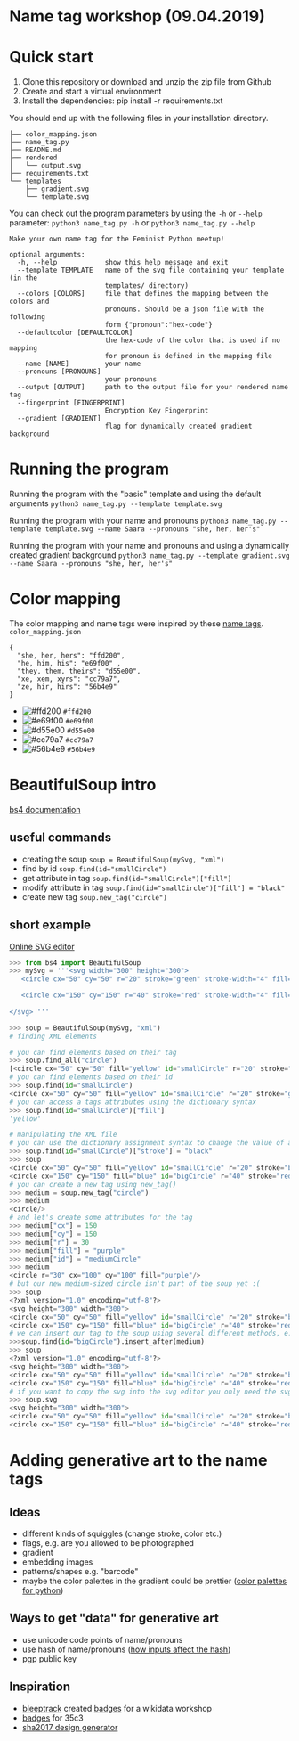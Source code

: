 # Name tag workshop (09.04.2019)
# Quick start
1. Clone this repository or download and unzip the zip file from Github
2. Create and start a virtual environment
3. Install the dependencies: pip install -r requirements.txt

You should end up with the following files in your installation directory.
```
├── color_mapping.json
├── name_tag.py
├── README.md
├── rendered
│   └── output.svg
├── requirements.txt
└── templates
    ├── gradient.svg
    └── template.svg
```

You can check out the program parameters by using the `-h` or `--help` parameter:
``` python3 name_tag.py -h ``` or `python3 name_tag.py --help`
``` 
Make your own name tag for the Feminist Python meetup!

optional arguments:
  -h, --help            show this help message and exit
  --template TEMPLATE   name of the svg file containing your template (in the
                        templates/ directory)
  --colors [COLORS]     file that defines the mapping between the colors and
                        pronouns. Should be a json file with the following
                        form {"pronoun":"hex-code"}
  --defaultcolor [DEFAULTCOLOR]
                        the hex-code of the color that is used if no mapping
                        for pronoun is defined in the mapping file
  --name [NAME]         your name
  --pronouns [PRONOUNS]
                        your pronouns
  --output [OUTPUT]     path to the output file for your rendered name tag
  --fingerprint [FINGERPRINT]
                        Encryption Key Fingerprint
  --gradient [GRADIENT]
                        flag for dynamically created gradient background
```

# Running the program
Running the program with the "basic" template and using the default arguments
` python3 name_tag.py --template template.svg `

Running the program with your name and pronouns
` python3 name_tag.py --template template.svg --name Saara --pronouns "she, her, her's" `

Running the program with your name and pronouns and using a dynamically created gradient background
` python3 name_tag.py --template gradient.svg --name Saara --pronouns "she, her, her's" `

# Color mapping
The color mapping and name tags were inspired by these [name tags](https://now.uiowa.edu/sites/now.uiowa.edu/files/wysiwyg_uploads/LGBTQ%20Pronoun%20nametags.jpg).
`color_mapping.json`
```
{
  "she, her, hers": "ffd200",
  "he, him, his": "e69f00" ,
  "they, them, theirs": "d55e00",
  "xe, xem, xyrs": "cc79a7",
  "ze, hir, hirs": "56b4e9" 
}
```
- ![#ffd200](https://placehold.it/15/ffd200/000000?text=+) `#ffd200`
- ![#e69f00](https://placehold.it/15/e69f00/000000?text=+) `#e69f00`
- ![#d55e00](https://placehold.it/15/d55e00/000000?text=+) `#d55e00`
- ![#cc79a7](https://placehold.it/15/cc79a7/000000?text=+) `#cc79a7`
- ![#56b4e9](https://placehold.it/15/56b4e9/000000?text=+) `#56b4e9`

# BeautifulSoup intro
[bs4 documentation](https://www.crummy.com/software/BeautifulSoup/bs4/doc/)
## useful commands
* creating the soup
`soup = BeautifulSoup(mySvg, "xml")`
* find by id
`soup.find(id="smallCircle")`
* get attribute in tag
`soup.find(id="smallCircle")["fill"]`
* modify attribute in tag
`soup.find(id="smallCircle")["fill"] = "black"`
* create new tag
`soup.new_tag("circle")`
## short example
[Online SVG editor](https://www.w3schools.com/graphics/tryit.asp?filename=trysvg_myfirst)
``` python
>>> from bs4 import BeautifulSoup
>>> mySvg = '''<svg width="300" height="300">
   <circle cx="50" cy="50" r="20" stroke="green" stroke-width="4" fill="yellow" id="smallCircle"/>

   <circle cx="150" cy="150" r="40" stroke="red" stroke-width="4" fill="blue" id="bigCircle"/>
  
</svg> '''

>>> soup = BeautifulSoup(mySvg, "xml")
# finding XML elements

# you can find elements based on their tag
>>> soup.find_all("circle")
[<circle cx="50" cy="50" fill="yellow" id="smallCircle" r="20" stroke="green" stroke-width="4"/>, <circle cx="150" cy="150" fill="blue" id="bigCircle" r="40" stroke="red" stroke-width="4"/>]
# you can find elements based on their id
>>> soup.find(id="smallCircle")
<circle cx="50" cy="50" fill="yellow" id="smallCircle" r="20" stroke="green" stroke-width="4"/>
# you can access a tags attributes using the dictionary syntax
>>> soup.find(id="smallCircle")["fill"]
'yellow'

# manipulating the XML file
# you can use the dictionary assignment syntax to change the value of a tag's attribute
>>> soup.find(id="smallCircle")["stroke"] = "black"
>>> soup
<circle cx="50" cy="50" fill="yellow" id="smallCircle" r="20" stroke="black" stroke-width="4"/>
<circle cx="150" cy="150" fill="blue" id="bigCircle" r="40" stroke="red" stroke-width="4"/></svg>
# you can create a new tag using new_tag()
>>> medium = soup.new_tag("circle")
>>> medium
<circle/>
# and let's create some attributes for the tag
>>> medium["cx"] = 150
>>> medium["cy"] = 150
>>> medium["r"] = 30
>>> medium["fill"] = "purple"
>>> medium["id"] = "mediumCircle"
>>> medium
<circle r="30" cx="100" cy="100" fill="purple"/>
# but our new medium-sized circle isn't part of the soup yet :(
>>> soup
<?xml version="1.0" encoding="utf-8"?>
<svg height="300" width="300">
<circle cx="50" cy="50" fill="yellow" id="smallCircle" r="20" stroke="black" stroke-width="4"/>
<circle cx="150" cy="150" fill="blue" id="bigCircle" r="40" stroke="red" stroke-width="4"/></svg>
# we can insert our tag to the soup using several different methods, e.g. insert_after(), which inserts our tag after some other element in the tree
>>>soup.find(id="bigCircle").insert_after(medium)
>>> soup
<?xml version="1.0" encoding="utf-8"?>
<svg height="300" width="300">
<circle cx="50" cy="50" fill="yellow" id="smallCircle" r="20" stroke="black" stroke-width="4"/>
<circle cx="150" cy="150" fill="blue" id="bigCircle" r="40" stroke="red" stroke-width="4"/><circle cr="30" cx="150" cy="150" fill="purple"/></svg>
# if you want to copy the svg into the svg editor you only need the svg tag
>>> soup.svg
<svg height="300" width="300">
<circle cx="50" cy="50" fill="yellow" id="smallCircle" r="20" stroke="black" stroke-width="4"/>
<circle cx="150" cy="150" fill="blue" id="bigCircle" r="40" stroke="red" stroke-width="4"/><circle cr="30" cx="150" cy="150" fill="purple"/></svg>
```
# Adding generative art to the name tags
## Ideas
* different kinds of squiggles (change stroke, color etc.)
* flags, e.g. are you allowed to be photographed
* gradient
* embedding images
* patterns/shapes e.g. "barcode"
* maybe the color palettes in the gradient could be prettier ([color palettes for python](https://jiffyclub.github.io/palettable/#finding-palettes))

## Ways to get "data" for generative art
* use unicode code points of name/pronouns
* use hash of name/pronouns ([how inputs affect the hash](https://tantemalkah.at/2019/fempy_hashing/#/2/3))
* pgp public key 

## Inspiration
* [bleeptrack](https://www.bleeptrack.de/) created [badges](https://chaos.social/@bleeptrack/101637293852959794) for a wikidata workshop
* [badges](https://35c3.bleeptrack.de/) for 35c3
* [sha2017 design generator](https://sha2017.org/design/)


